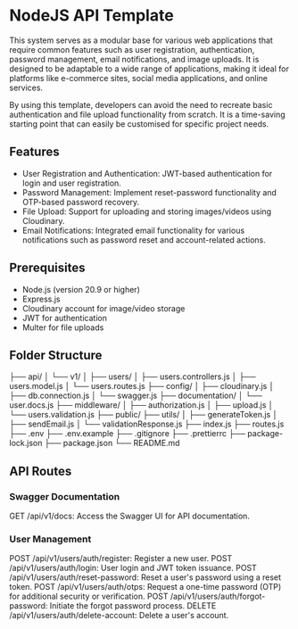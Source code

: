 # NodeJS API Template
This system serves as a modular base for various web applications that require common features such as user registration, authentication, password management, email notifications, and image uploads. It is designed to be adaptable to a wide range of applications, making it ideal for platforms like e-commerce sites, social media applications, and online services.

By using this template, developers can avoid the need to recreate basic authentication and file upload functionality from scratch. It is a time-saving starting point that can easily be customised for specific project needs.

## Features
- User Registration and Authentication: JWT-based authentication for login and user registration.
- Password Management: Implement reset-password functionality and OTP-based password recovery.
- File Upload: Support for uploading and storing images/videos using Cloudinary.
- Email Notifications: Integrated email functionality for various notifications such as password reset and account-related actions.


## Prerequisites
- Node.js (version 20.9 or higher)
- Express.js
- Cloudinary account for image/video storage
- JWT for authentication
- Multer for file uploads

## Folder Structure
├── api/
│   └── v1/
│       ├── users/
│           ├── users.controllers.js
│           ├── users.model.js
│           └── users.routes.js
├── config/
│   ├── cloudinary.js
│   ├── db.connection.js
│   └── swagger.js
├── documentation/
│   └── user.docs.js
├── middleware/
│   ├── authorization.js
│   ├── upload.js
│   └── users.validation.js
├── public/
├── utils/
│   ├── generateToken.js
│   ├── sendEmail.js
│   └── validationResponse.js
├── index.js
├── routes.js
├── .env
├── .env.example
├── .gitignore
├── .prettierrc
├── package-lock.json
├── package.json
└── README.md

## API Routes

### Swagger Documentation
GET /api/v1/docs: Access the Swagger UI for API documentation.

### User Management
POST /api/v1/users/auth/register: Register a new user.
POST /api/v1/users/auth/login: User login and JWT token issuance.
POST /api/v1/users/auth/reset-password: Reset a user's password using a reset token.
POST /api/v1/users/auth/otps: Request a one-time password (OTP) for additional security or verification.
POST /api/v1/users/auth/forgot-password: Initiate the forgot password process.
DELETE /api/v1/users/auth/delete-account: Delete a user's account.

